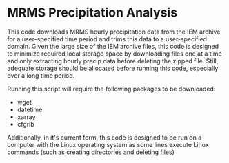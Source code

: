 # MRMS Precipitation Analysis

This code downloads MRMS hourly precipitation data from the IEM archive for a user-specified time period and trims this data to a user-specified domain. Given the large size of the IEM archive files, this code is designed to minimize required local storage space by downloading files one at a time and only extracting hourly precip data before deleting the zipped file. Still, adequate storage should be allocated before running this code, especially over a long time period.

Running this script will require the following packages to be downloaded:
- wget
- datetime
- xarray
- cfgrib

Additionally, in it's current form, this code is designed to be run on a computer with the Linux operating system as some lines execute Linux commands (such as creating directories and deleting files)
